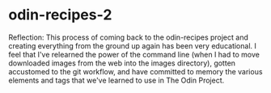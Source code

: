 # odin-recipes-2
Reflection:
This process of coming back to the odin-recipes project and creating everything from
the ground up again has been very educational. I feel that I've relearned the power of
the command line (when I had to move downloaded images from the web into the images directory), gotten accustomed to the git workflow, and have committed to memory the various elements and tags that we've learned to use in The Odin Project.